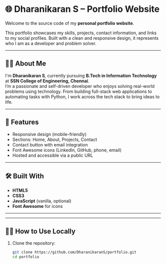 # 🌐 Dharanikaran S – Portfolio Website

Welcome to the source code of my **personal portfolio website**.

This portfolio showcases my skills, projects, contact information, and links to my social profiles. Built with a clean and responsive design, it represents who I am as a developer and problem solver.

---

## 👨‍💻 About Me

I'm **Dharanikaran S**, currently pursuing **B.Tech in Information Technology** at **SSN College of Engineering, Chennai**.  
I’m a passionate and self-driven developer who enjoys solving real-world problems using technology. From building full-stack web applications to automating tasks with Python, I work across the tech stack to bring ideas to life.

---

## 🚀 Features

- Responsive design (mobile-friendly)
- Sections: Home, About, Projects, Contact
- Contact button with email integration
- Font Awesome icons (LinkedIn, GitHub, phone, email)
- Hosted and accessible via a public URL

---

## 🛠️ Built With

- **HTML5**  
- **CSS3**  
- **JavaScript** (vanilla, optional)  
- **Font Awesome** for icons

---


---

## 🧑‍💻 How to Use Locally

1. Clone the repository:
   ```bash
   git clone https://github.com/DharanikaranS/portfolio.git
   cd portfolio

 
